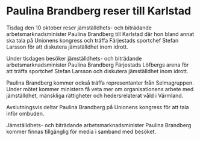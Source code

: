 # Paulina Brandberg reser till Karlstad

Tisdag den 10 oktober reser jämställdhets- och biträdande arbetsmarknadsminister Paulina Brandberg till Karlstad där hon bland annat ska tala på Unionens kongress och träffa Färjestads sportchef Stefan Larsson för att diskutera jämställdhet inom idrott.

Under tisdagen besöker jämställdhets- och biträdande arbetsmarknadsminister Paulina Brandberg Färjestads Löfbergs arena för att träffa sportchef Stefan Larsson och diskutera jämställdhet inom idrott.

Paulina Brandberg kommer också träffa representanter från Selmagruppen. Under mötet kommer ministern få veta mer om organisationens arbete med jämställdhet, mänskliga rättigheter och hedersrelaterat våld i Värmland.

Avslutningsvis deltar Paulina Brandberg på Unionens kongress för att tala inför ombuden.

Jämställdhets- och biträdande arbetsmarknadsminister Paulina Brandberg kommer finnas tillgänglig för media i samband med besöket.
